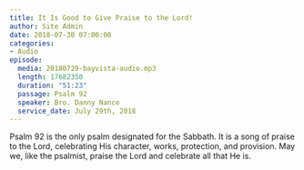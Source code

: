 ```yaml
---
title: It Is Good to Give Praise to the Lord!
author: Site Admin
date: 2018-07-30 07:00:00
categories:
- Audio
episode:
  media: 20180729-bayvista-audio.mp3
  length: 17682350
  duration: "51:23"
  passage: Psalm 92
  speaker: Bro. Danny Nance
  service_date: July 29th, 2018
---
```

Psalm 92 is the only psalm designated for the Sabbath. It is a song of praise to the Lord, celebrating His character, works, protection, and provision. May we, like the psalmist, praise the Lord and celebrate all that He is.